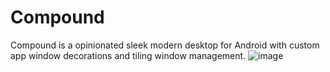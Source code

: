 # Compound
Compound is a opinionated sleek modern desktop for Android with custom app window decorations and tiling window management.
![image](https://github.com/user-attachments/assets/25c09157-7c6d-4b46-8c8e-b2957bed84cf)
